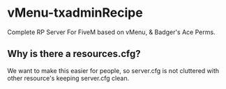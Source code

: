 # vMenu-txadminRecipe
Complete RP Server For FiveM based on vMenu, & Badger's Ace Perms.

## Why is there a resources.cfg?
We want to make this easier for people, so server.cfg is not cluttered with other resource's keeping server.cfg clean.